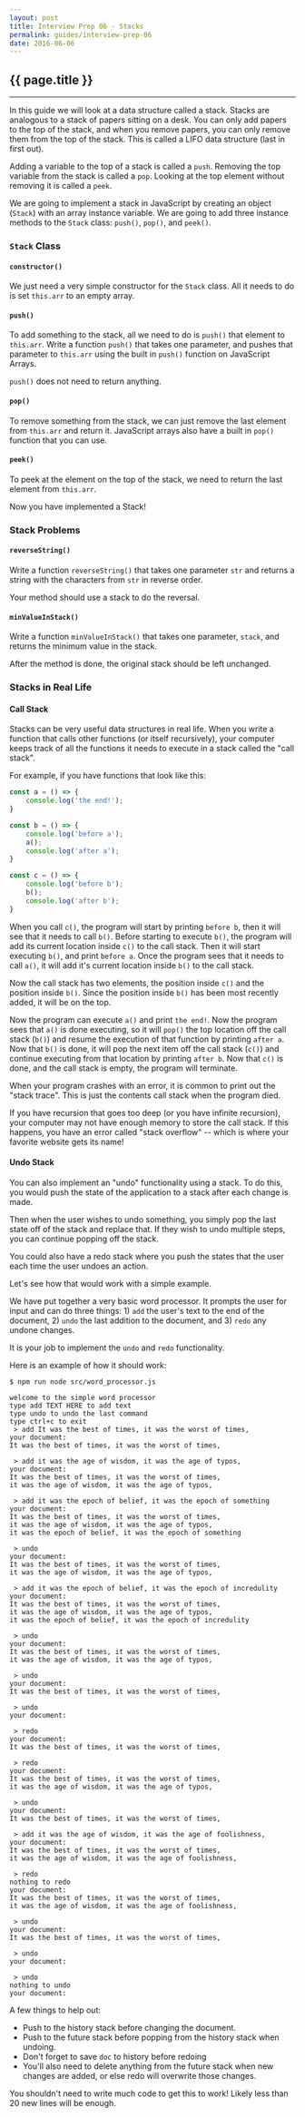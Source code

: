 ```yaml
---
layout: post
title: Interview Prep 06 - Stacks
permalink: guides/interview-prep-06
date: 2016-06-06
---
```


## {{ page.title }}

<hr class="left" />

In this guide we will look at a data structure called a stack. Stacks are analogous to a stack of papers sitting on a desk. You can only add papers to the top of the stack, and when you remove papers, you can only remove them from the top of the stack. This is called a LIFO data structure (last in first out).

Adding a variable to the top of a stack is called a `push`. Removing the top variable from the stack is called a `pop`. Looking at the top element without removing it is called a `peek`.

We are going to implement a stack in JavaScript by creating an object (`Stack`) with an array instance variable. We are going to add three instance methods to the `Stack` class: `push()`, `pop()`, and `peek()`.

### `Stack` Class

#### `constructor()`

We just need a very simple constructor for the `Stack` class. All it needs to do is set `this.arr` to an empty array.

#### `push()`

To add something to the stack, all we need to do is `push()` that element to `this.arr`. Write a function `push()` that takes one parameter, and pushes that parameter to `this.arr` using the built in `push()` function on JavaScript Arrays.

`push()` does not need to return anything.

#### `pop()`

To remove something from the stack, we can just remove the last element from `this.arr` and return it. JavaScript arrays also have a built in `pop()` function that you can use.

#### `peek()`

To peek at the element on the top of the stack, we need to return the last element from `this.arr`.

Now you have implemented a Stack!

### Stack Problems

#### `reverseString()`

Write a function `reverseString()` that takes one parameter `str` and returns a string with the characters from `str` in reverse order.

Your method should use a stack to do the reversal.

#### `minValueInStack()`

Write a function `minValueInStack()` that takes one parameter, `stack`, and returns the minimum value in the stack.

After the method is done, the original stack should be left unchanged.

### Stacks in Real Life

#### Call Stack

Stacks can be very useful data structures in real life. When you write a function that calls other functions (or itself recursively), your computer keeps track of all the functions it needs to execute in a stack called the "call stack".

For example, if you have functions that look like this:

```js
const a = () => {
    console.log('the end!');
}

const b = () => {
    console.log('before a');
    a();
    console.log('after a');
}

const c = () => {
    console.log('before b');
    b();
    console.log('after b');
}
```

When you call `c()`, the program will start by printing `before b`, then it will see that it needs to call `b()`. Before starting to execute `b()`, the program will add its current location inside `c()` to the call stack. Then it will start executing `b()`, and print `before a`. Once the program sees that it needs to call `a()`, it will add it's current location inside `b()` to the call stack.

Now the call stack has two elements, the position inside `c()` and the position inside `b()`. Since the position inside `b()` has been most recently added, it will be on the top.

Now the program can execute `a()` and print `the end!`. Now the program sees that `a()` is done executing, so it will `pop()` the top location off the call stack (`b()`) and resume the execution of that function by printing `after a`. Now that `b()` is done, it will pop the next item off the call stack (`c()`) and continue executing from that location by printing `after b`. Now that `c()` is done, and the call stack is empty, the program will terminate.

When your program crashes with an error, it is common to print out the "stack trace". This is just the contents call stack when the program died.

If you have recursion that goes too deep (or you have infinite recursion), your computer may not have enough memory to store the call stack. If this happens, you have an error called "stack overflow" -- which is where your favorite website gets its name!

#### Undo Stack

You can also implement an "undo" functionality using a stack. To do this, you would push the state of the application to a stack after each change is made.

Then when the user wishes to undo something, you simply pop the last state off of the stack and replace that. If they wish to undo multiple steps, you can continue popping off the stack.

You could also have a redo stack where you push the states that the user each time the user undoes an action.

Let's see how that would work with a simple example.

We have put together a very basic word processor. It prompts the user for input and can do three things: 1) `add` the user's text to the end of the document, 2) `undo` the last addition to the document, and 3) `redo` any undone changes.

It is your job to implement the `undo` and `redo` functionality.

Here is an example of how it should work:

```
$ npm run node src/word_processor.js

welcome to the simple word processor
type add TEXT HERE to add text
type undo to undo the last command
type ctrl+c to exit
 > add It was the best of times, it was the worst of times,
your document:
It was the best of times, it was the worst of times,

 > add it was the age of wisdom, it was the age of typos,
your document:
It was the best of times, it was the worst of times,
it was the age of wisdom, it was the age of typos,

 > add it was the epoch of belief, it was the epoch of something
your document:
It was the best of times, it was the worst of times,
it was the age of wisdom, it was the age of typos,
it was the epoch of belief, it was the epoch of something

 > undo
your document:
It was the best of times, it was the worst of times,
it was the age of wisdom, it was the age of typos,

 > add it was the epoch of belief, it was the epoch of incredulity
your document:
It was the best of times, it was the worst of times,
it was the age of wisdom, it was the age of typos,
it was the epoch of belief, it was the epoch of incredulity

 > undo
your document:
It was the best of times, it was the worst of times,
it was the age of wisdom, it was the age of typos,

 > undo
your document:
It was the best of times, it was the worst of times,

 > undo
your document:

 > redo
your document:
It was the best of times, it was the worst of times,

 > redo
your document:
It was the best of times, it was the worst of times,
it was the age of wisdom, it was the age of typos,

 > undo
your document:
It was the best of times, it was the worst of times,

 > add it was the age of wisdom, it was the age of foolishness,
your document:
It was the best of times, it was the worst of times,
it was the age of wisdom, it was the age of foolishness,

 > redo
nothing to redo
your document:
It was the best of times, it was the worst of times,
it was the age of wisdom, it was the age of foolishness,

 > undo
your document:
It was the best of times, it was the worst of times,

 > undo
your document:

 > undo
nothing to undo
your document:
```

A few things to help out:

- Push to the history stack before changing the document.
- Push to the future stack before popping from the history stack when undoing.
- Don't forget to save `doc` to history before redoing
- You'll also need to delete anything from the future stack when new changes are added, or else redo will overwrite those changes.

You shouldn't need to write much code to get this to work! Likely less than 20 new lines will be enough.
